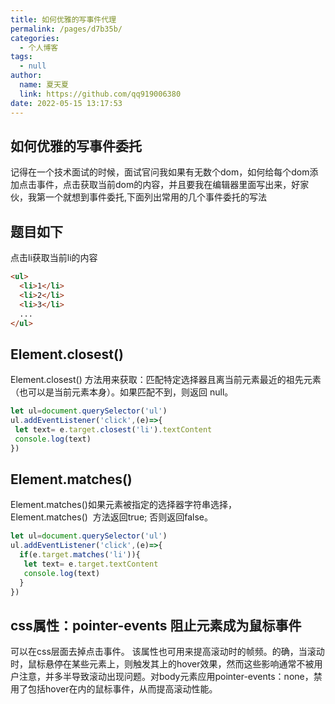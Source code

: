 ```yaml
---
title: 如何优雅的写事件代理
permalink: /pages/d7b35b/
categories: 
  - 个人博客
tags: 
  - null
author: 
  name: 夏天夏
  link: https://github.com/qq919006380
date: 2022-05-15 13:17:53
---
```

## 如何优雅的写事件委托
记得在一个技术面试的时候，面试官问我如果有无数个dom，如何给每个dom添加点击事件，点击获取当前dom的内容，并且要我在编辑器里面写出来，好家伙，我第一个就想到事件委托,下面列出常用的几个事件委托的写法

## 题目如下
点击li获取当前li的内容
```html
<ul>
  <li>1</li>
  <li>2</li>
  <li>3</li>
  ...
</ul>
```

## Element.closest()
Element.closest() 方法用来获取：匹配特定选择器且离当前元素最近的祖先元素（也可以是当前元素本身）。如果匹配不到，则返回 null。

```javascript
let ul=document.querySelector('ul')
ul.addEventListener('click',(e)=>{
 let text= e.target.closest('li').textContent
 console.log(text)
})
```

## Element.matches()
Element.matches()如果元素被指定的选择器字符串选择，Element.matches()  方法返回true; 否则返回false。
```javascript
let ul=document.querySelector('ul')
ul.addEventListener('click',(e)=>{
  if(e.target.matches('li')){
   let text= e.target.textContent
   console.log(text)
  }
})
```


## css属性：pointer-events 阻止元素成为鼠标事件
可以在css层面去掉点击事件。
该属性也可用来提高滚动时的帧频。的确，当滚动时，鼠标悬停在某些元素上，则触发其上的hover效果，然而这些影响通常不被用户注意，并多半导致滚动出现问题。对body元素应用pointer-events：none，禁用了包括hover在内的鼠标事件，从而提高滚动性能。
